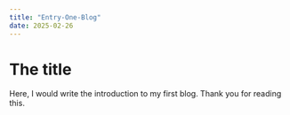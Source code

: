 ```yaml
---
title: "Entry-One-Blog"
date: 2025-02-26
---
```

# The title
Here, I would write the introduction to my first blog.
Thank you for reading this.
